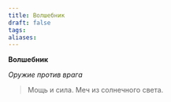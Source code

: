 ```yaml
---
title: Волшебник
draft: false
tags: 
aliases:
---
```

 
**Волшебник**

*Оружие против врага*

> Мощь и сила. Меч из солнечного света.